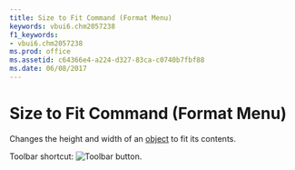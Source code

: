 ```yaml
---
title: Size to Fit Command (Format Menu)
keywords: vbui6.chm2057238
f1_keywords:
- vbui6.chm2057238
ms.prod: office
ms.assetid: c64366e4-a224-d327-83ca-c0740b7fbf88
ms.date: 06/08/2017
---
```



# Size to Fit Command (Format Menu)

Changes the height and width of an [object](vbe-glossary.md) to fit its contents.

Toolbar shortcut: 
![Toolbar button](images/tbr_sfit_ZA01201742.gif).

